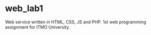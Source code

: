 # web_lab1

Web service written in HTML, CSS, JS and PHP. 1st web programming assignment for ITMO University.
